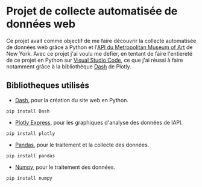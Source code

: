 # Projet de collecte automatisée de données web

Ce projet avait comme objectif de me faire découvrir la collecte automatisée de données web grâce à Python et l'[API du Metropolitan Museum of Art](https://metmuseum.github.io/) de New York. Avec ce projet j'ai voulu me defier, en tentant de faire l'entiereté de ce projet en Python sur [Visual Studio Code](https://code.visualstudio.com/), ce que j'ai réussi à faire notamment grâce à la bibliothèque [Dash](https://dash.plotly.com/) de Plotly.

## Bibliotheques utilisés
- [Dash](https://dash.plotly.com/), pour la création du site web en Python.
```
pip install Dash
```
- [Plotly Express](https://plotly.com/python/plotly-express/), pour les graphiques d'analyse des données de lAPI.
```
pip install plotly
```
- [Pandas](https://pandas.pydata.org/docs/index.html), pour le traitement et la collecte des données.
```
pip install pandas
```
- [Numpy](https://numpy.org/), pour le traitement des données.
```
pip install numpy
```
